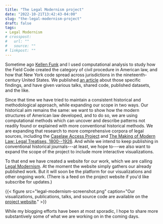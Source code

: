 ```yaml
---
title: "The Legal Modernism project"
date: "2022-10-21T13:42:43-04:00"
slug: "the-legal-modernism-project"
draft: false
tags:
- Legal Modernism
# crosspost: 
#   url: ""
#   source: ""
# linkpost: ""
---
```


Sometime ago [Kellen Funk](https://kellenfunk.org/) and I used computational analysis to study how the Field Code created the category of civil procedure in American law, and how that New York code spread across jurisdictions in the nineteenth-century United States. We published [an article](https://doi.org/10.1093/ahr/123.1.132) about those specific findings, and have given various talks, shared code, published datasets, and the like.

Since that time we have tried to maintain a consistent historical and methodological approach, while expanding our scope in two ways. Our historical aim remains the same: we want to show how the modern structures of American law developed, and to do so, we are using computational methods which can uncover and describe patterns not readily found or explained with more conventional historical methods. We are expanding that research to more comprehensive corpora of legal sources, including the [Caselaw Access Project](https://case.law/) and [The Making of Modern Law: Legal Treatises, 1800--1926](https://www.gale.com/c/making-of-modern-law-legal-treatises-1800-1926). And while we intend to keep publishing in conventional historical journals---at least, we hope to---we also want to expand the scope of the project to include more interactive visualizations.

To that end we have created a website for our work, which we are calling [Legal Modernism](https://legalmodernism.org/). At the moment the website simply gathers our already published work. But it will soon be the platform for our visualizations and other ongoing work. (There is a feed on the project website if you'd like subscribe for updates.)

{{< figure src="legal-modernism-screenshot.png" caption="Our visualizations, publications, talks, and source code are available on the [project website](https://legalmodernism.org/)." >}}

While my blogging efforts have been at most sporadic, I hope to share more substantively some of what we are working on in the coming days. 
